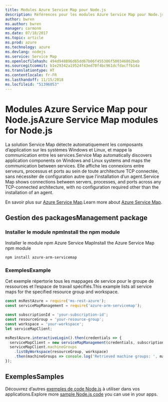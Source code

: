 ```yaml
---
title: Modules Azure Service Map pour Node.js
description: Références pour les modules Azure Service Map pour Node.js
author: bwren
ms.author: bwren
manager: carmonm
ms.date: 07/18/2017
ms.topic: article
ms.prod: azure
ms.technology: azure
ms.devlang: nodejs
ms.service: Service Map
ms.openlocfilehash: 494d948896d65dd67b06f455386f500346862beb
ms.sourcegitcommit: b1e29342a19524f43ed70f4bc961dcfdacffb14a
ms.translationtype: HT
ms.contentlocale: fr-FR
ms.lasthandoff: 11/15/2018
ms.locfileid: "51396053"
---
```

# <a name="azure-service-map-modules-for-nodejs"></a><span data-ttu-id="e24e1-103">Modules Azure Service Map pour Node.js</span><span class="sxs-lookup"><span data-stu-id="e24e1-103">Azure Service Map modules for Node.js</span></span>

<span data-ttu-id="e24e1-104">La solution Service Map détecte automatiquement les composants d’application sur les systèmes Windows et Linux, et mappe la communication entre les services.</span><span class="sxs-lookup"><span data-stu-id="e24e1-104">Service Map automatically discovers application components on Windows and Linux systems and maps the communication between services.</span></span> <span data-ttu-id="e24e1-105">Elle affiche les connexions entre serveurs, processus et ports au sein de toute architecture TCP connectée, sans nécessiter de configuration autre que l’installation d’un agent.</span><span class="sxs-lookup"><span data-stu-id="e24e1-105">Service Map shows connections between servers, processes, and ports across any TCP-connected architecture, with no configuration required other than the installation of an agent.</span></span>

<span data-ttu-id="e24e1-106">En savoir plus sur [Azure Service Map](https://docs.microsoft.com/azure/operations-management-suite/operations-management-suite-service-map).</span><span class="sxs-lookup"><span data-stu-id="e24e1-106">Learn more about [Azure Service Map](https://docs.microsoft.com/azure/operations-management-suite/operations-management-suite-service-map).</span></span>

## <a name="management-package"></a><span data-ttu-id="e24e1-107">Gestion des packages</span><span class="sxs-lookup"><span data-stu-id="e24e1-107">Management package</span></span>

### <a name="install-the-npm-module"></a><span data-ttu-id="e24e1-108">Installer le module npm</span><span class="sxs-lookup"><span data-stu-id="e24e1-108">Install the npm module</span></span>

<span data-ttu-id="e24e1-109">Installer le module npm Azure Service Map</span><span class="sxs-lookup"><span data-stu-id="e24e1-109">Install the Azure Service Map npm module</span></span>

```bash
npm install azure-arm-servicemap
```

### <a name="example"></a><span data-ttu-id="e24e1-110">Exemples</span><span class="sxs-lookup"><span data-stu-id="e24e1-110">Example</span></span>

<span data-ttu-id="e24e1-111">Cet exemple répertorie tous les mappages de service pour le groupe de ressources et l’espace de travail spécifiés.</span><span class="sxs-lookup"><span data-stu-id="e24e1-111">This example lists all service maps for the specified resource group and workspace.</span></span>

```javascript
const msRestAzure = require('ms-rest-azure');
const serviceMapManagement = require('azure-arm-servicemap');

const subscriptionId = 'your-subscription-id';
const resourceGroup = 'your-resource-group';
const workspace = 'your-workspace';
let serviceMapClient;

msRestAzure.interactiveLogin().then(credentials => {
  serviceMapClient = new serviceMapManagement(credentials, subscriptionId);
  serviceMapClient.machineGroups
    .listByWorkspace(resourceGroup, workspace)
    .then(machineGroups => console.log('Retrieved machine groups: ', machineGroups));
});
```

## <a name="samples"></a><span data-ttu-id="e24e1-112">Exemples</span><span class="sxs-lookup"><span data-stu-id="e24e1-112">Samples</span></span>

<span data-ttu-id="e24e1-113">Découvrez d’autres [exemples de code Node.js](https://azure.microsoft.com/resources/samples/?platform=nodejs) à utiliser dans vos applications.</span><span class="sxs-lookup"><span data-stu-id="e24e1-113">Explore more [sample Node.js code](https://azure.microsoft.com/resources/samples/?platform=nodejs) you can use in your apps.</span></span>
